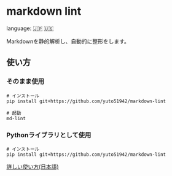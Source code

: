 # markdown lint

language: [🇯🇵](README.md)   [🇺🇸](docs/README_en.md)

Markdownを静的解析し、自動的に整形をします。

## 使い方

### そのまま使用

```shell
# インストール
pip install git+https://github.com/yuto51942/markdown-lint

# 起動
md-lint
```

### Pythonライブラリとして使用

```shell
# インストール
pip install git+https://github.com/yuto51942/markdown-lint
```

[詳しい使い方(日本語)](docs/library_doc.md)
